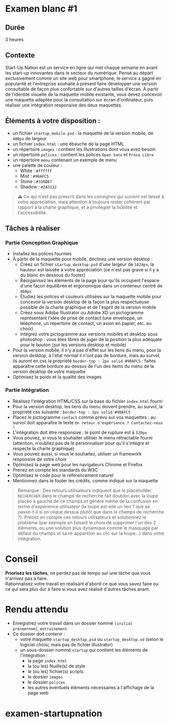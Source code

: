 # Examen blanc #1

## Durée

3 heures

## Contexte
Start-Up Nation est un service en ligne qui met chaque semaine en avant les start-up innovantes dans le secteur du numérique. Pensé au départ exclusivement comme un site web pour smartphone, le service a gagné en popularité et l'entreprise souhaite à présent faire développer une version consultable de façon plus confortable sur d'autres tailles d'écran.
À partir de l'identité visuelle de la maquette mobile existante, vous devez concevoir une maquette adaptée pour la consultation sur écran d'ordinateur, puis réaliser une intégration responsive des deux maquettes.

## Éléments à votre disposition :

- un fichier `startup_mobile.psd` : la maquette de la version mobile, de `480px` de largeur
- un fichier `index.html` : une ébauche de la page HTML
- un répertoire `images` : contient les illustrations dont vous avez besoin
- un répertoire `polices` : contient les polices `Open Sans` et `Proza Libre`
- un répertoire `menu` contenant un exemple de menu
- une palette de couleur :
  - White : `#ffffff`
  - Mist : `#90AFC5`
  - Stone : `#336B87`
  - Shadow : `#2A3132`

> :warning: Ce qui n'est pas prescrit dans les consignes qui suivent est laissé à votre appréciation, mais attention à toujours rester cohérent par rapport à la charte graphique, et à privilégier la lisibilité et l'accessibilité.

## Tâches à réaliser

### Partie Conception Graphique

- Installez les polices fournies
- À partir de la maquette pour mobile, déclinez une version desktop :
  - Créez un fichier `startup_desktop.psd` d'une largeur de `1024px`, la hauteur est laissée à votre appréciation (ce n'est pas grave si il y a du blanc en dessous du footer)
  - Réorganisez les éléments de la page pour qu'ils occupent l'espace d'une façon équilibrée et ergonomique dans un conteneur centré de `960px`
  - Étudiez les polices et couleurs utilisées sur la maquette mobile pour concevoir la version desktop de la façon la plus respectueuse possible de la charte graphique et de l'esprit de la version mobile
  - Créez sous Adobe Illustrator ou Adobe XD un pictogramme représentant l'idée de prise de contact (une enveloppe, un téléphone, un répertoire de contact, un avion en papier, etc. au choix)
  - Intégrez votre pictogramme aux versions mobiles et desktop sous photoshop : vous êtes libres de juger de la position la plus adéquate pour le bouton (sur les versions desktop et mobile)
- Pour la version mobile, il n'y a pas d'effet sur les liens du menu, pour la version desktop, à l'état normal il n'ont pas de bordure, mais au survol, ils auront en css la propriété `border-top : 2px solid #90AFC5` : faites apparaître cette bordure au-dessus de l'un des items du menu de la version desktop de votre maquette
- Optimisez le poids et la qualité des images

### Partie Intégration

- Réalisez l'intégration HTML/CSS sur la base du fichier `index.html` fourni
- Pour la version desktop, les liens du menu doivent prendre, au survol, la propriété css suivante : `border-top : 2px solid #90AFC5`
- Placez le pictogramme `contact` comme prévu sur vos maquettes : au survol doit apparaître le texte `Un retour d'expérience ? Contactez-nous !`
- L'intégration doit être responsive : le point de rupture est à `520px`
- Vous pouvez, si vous le souhaiter utiliser le menu rétractable fourni (attention, n'oubliez pas de le personnaliser pour qu'il s'intègre et respecte la charte graphique)
- Vous pouvez aussi, si vous le souhaitez, utiliser un framework responsive de votre choix
- Optimisez la page web pour les navigateurs Chrome et Firefox
- Prenez en compte les standards du W3C
- Optimisez le code pour le référencement naturel
- Mentionnez dans le footer les crédits, comme indiqué sur la maquette

> Remarque : 
> Des retours utilisateurs indiquent que le placeholder `RECHERCHER` dans le champs de recherche fait doublon avec la loupe placée à gauche de ce champs et génère même de la confusion en terme d'expérience utilisateur (la loupe est-elle un lien ? que se passe-t-il si on clique dessus plutôt que dans le champs de recherche ?).
> Prenez en compte ces retours utilisateurs et solutionnez le problème (par exemple en faisant le choix de supprimer l'un des 2 éléments, ou une solution plus dynamique comme le masquage par défaut du champs et sa ré-apparition au clic sur la loupe...) dans votre intégration.

# Conseil

**Priorisez les tâches**, ne perdez pas de temps sur une tâche que vous n'arrivez pas à faire.  
Rationnalisez votre travail en réalisant d'abord ce que vous savez faire ou ce qui sera plus dur à faire si vous avez réalisé d'autres tâches avant.

# Rendu attendu

- Enregistrez votre travail dans un dossier nommé `[initial prénom+nom]_entrainement`.  
- Ce dossier doit contenir :
  - votre maquette `startup_desktop.psd` ou `startup_desktop.xd` (selon le logiciel choisi, mais pas de fichier illustrator)
  - un sous-dossier nommé `startup` qui contient les éléments de l'intégration :
      - la page `index.html`
      - la (ou les) feuille(s) de style
      - le (ou les) fichier(s) scripts
      - le dossier `images`
      - le dossier `polices`
      - les autres éventuels éléments nécessaires à l'affichage de la page web
# examen-startupnation
